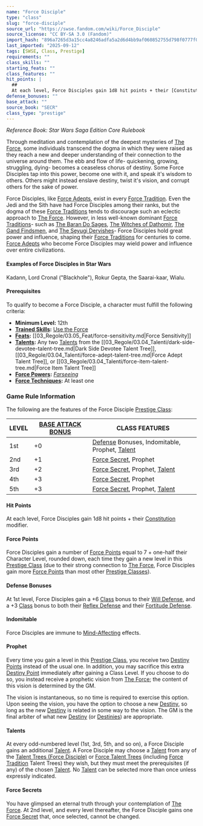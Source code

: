 ```yaml
---
name: "Force Disciple"
type: "class"
slug: "force-disciple"
source_url: "https://swse.fandom.com/wiki/Force_Disciple"
source_license: "CC BY-SA 3.0 (Fandom)"
import_hash: "896a7265d3a15cc4a8246adfa5a2d6d4bb9af060852755d798f0777f03c9606f"
last_imported: "2025-09-12"
tags: [SWSE, Class, Prestige]
requirements: ""
class_skills: ""
starting_feats: ""
class_features: ""
hit_points: |
  ## 
  At each level, Force Disciples gain 1d8 hit points + their [Constitution](https://swse.fandom.com/wiki/Constitution) modifier.
defense_bonuses: ""
base_attack: ""
source_book: "SECR"
class_type: "prestige"
---
```

*Reference Book: Star Wars Saga Edition Core Rulebook*

Through meditation and contemplation of the deepest mysteries of [The Force](https://swse.fandom.com/wiki/The_Force), some individuals transcend the dogma in which they were raised as they reach a new and deeper understanding of their connection to the universe around them. The ebb and flow of life- quickening, growing, struggling, dying- becomes a ceaseless chorus of destiny. Some Force Disciples tap into this power, become one with it, and speak it's wisdom to others. Others might instead enslave destiny, twist it's vision, and corrupt others for the sake of power.

Force Disciples, like [Force Adepts](https://swse.fandom.com/wiki/Force_Adepts), exist in every [Force Tradition](https://swse.fandom.com/wiki/Force_Tradition). Even the Jedi and the Sith have had Force Disciples among their ranks, but the dogma of these [Force Traditions](https://swse.fandom.com/wiki/Force_Traditions) tends to discourage such an eclectic approach to [The Force](https://swse.fandom.com/wiki/The_Force). However, in less well-known dominant [Force Traditions](https://swse.fandom.com/wiki/Force_Traditions)- such as [The Baran Do Sages](https://swse.fandom.com/wiki/The_Baran_Do_Sages), [The Witches of Dathomir](https://swse.fandom.com/wiki/The_Witches_of_Dathomir), [The Gand Findsmen](https://swse.fandom.com/wiki/The_Gand_Findsmen), and [The Seyugi Dervishes](https://swse.fandom.com/wiki/The_Seyugi_Dervishes)- Force Disciples hold great power and influence, shaping their [Force Traditions](https://swse.fandom.com/wiki/Force_Traditions) for centuries to come. [Force Adepts](https://swse.fandom.com/wiki/Force_Adepts) who become Force Disciples may wield power and influence over entire civilizations.

#### **Examples of Force Disciples in Star Wars**
Kadann, Lord Cronal ("Blackhole"), Rokur Gepta, the Saarai-kaar, Wialu.

#### **Prerequisites**
To qualify to become a Force Disciple, a character must fulfill the following criteria:
- **Minimum Level:** 12th
- **[Trained Skills](https://swse.fandom.com/wiki/Trained_Skills):** [Use the Force](https://swse.fandom.com/wiki/Use_the_Force)
- **[Feats](https://swse.fandom.com/wiki/Feats):** [[03_Regole/03.05_Feat/force-sensitivity.md|Force Sensitivity]]
- **[Talents](https://swse.fandom.com/wiki/Talents):** Any two [Talents](https://swse.fandom.com/wiki/Talents) from the [[03_Regole/03.04_Talenti/dark-side-devotee-talent-tree.md|Dark Side Devotee Talent Tree]], [[03_Regole/03.04_Talenti/force-adept-talent-tree.md|Force Adept Talent Tree]], or [[03_Regole/03.04_Talenti/force-item-talent-tree.md|Force Item Talent Tree]]
- **[Force Powers](https://swse.fandom.com/wiki/Force_Powers):** *[Farseeing](https://swse.fandom.com/wiki/Farseeing)*
- **[Force Techniques](https://swse.fandom.com/wiki/Force_Techniques):** At least one

### Game Rule Information
The following are the features of the Force Disciple [Prestige Class](https://swse.fandom.com/wiki/Prestige_Class):

| LEVEL | [BASE ATTACK BONUS](https://swse.fandom.com/wiki/BASE_ATTACK_BONUS) | CLASS FEATURES |
| --- | --- | --- |
| 1st | <nowiki>+0</nowiki> | [Defense](https://swse.fandom.com/wiki/Defense) Bonuses, Indomitable, Prophet, [Talent](https://swse.fandom.com/wiki/Talent_Trees_(Force_Disciple)) |
| 2nd | <nowiki>+1</nowiki> | [Force Secret](https://swse.fandom.com/wiki/Force_Secret), Prophet |
| 3rd | <nowiki>+2</nowiki> | [Force Secret](https://swse.fandom.com/wiki/Force_Secret), Prophet, [Talent](https://swse.fandom.com/wiki/Talent_Trees_(Force_Disciple)) |
| 4th | <nowiki>+3</nowiki> | [Force Secret](https://swse.fandom.com/wiki/Force_Secret), Prophet |
| 5th | <nowiki>+3</nowiki> | [Force Secret](https://swse.fandom.com/wiki/Force_Secret), Prophet, [Talent](https://swse.fandom.com/wiki/Talent_Trees_(Force_Disciple)) |

#### **Hit Points**
At each level, Force Disciples gain 1d8 hit points + their [Constitution](https://swse.fandom.com/wiki/Constitution) modifier.
#### **Force Points**
Force Disciples gain a number of [Force Points](https://swse.fandom.com/wiki/Force_Points) equal to 7 + one-half their Character Level, rounded down, each time they gain a new level in this [Prestige Class](https://swse.fandom.com/wiki/Prestige_Class) (due to their strong connection to [The Force](https://swse.fandom.com/wiki/The_Force), Force Disciples gain more [Force Points](https://swse.fandom.com/wiki/Force_Points) than most other [Prestige Classes](https://swse.fandom.com/wiki/Prestige_Classes)).
#### **Defense Bonuses**
At 1st level, Force Disciples gain a +6 [Class](https://swse.fandom.com/wiki/Class) bonus to their [Will Defense](https://swse.fandom.com/wiki/Will_Defense), and a +3 [Class](https://swse.fandom.com/wiki/Class) bonus to both their [Reflex Defense](https://swse.fandom.com/wiki/Reflex_Defense) and their [Fortitude Defense](https://swse.fandom.com/wiki/Fortitude_Defense).

#### **Indomitable**
Force Disciples are immune to [Mind-Affecting](https://swse.fandom.com/wiki/Mind-Affecting) effects.

#### **Prophet**
Every time you gain a level in this [Prestige Class](https://swse.fandom.com/wiki/Prestige_Class), you receive two [Destiny Points](https://swse.fandom.com/wiki/Destiny_Points) instead of the usual one. In addition, you may sacrifice this extra [Destiny Point](https://swse.fandom.com/wiki/Destiny_Point) immediately after gaining a Class Level. If you choose to do so, you instead receive a prophetic vision from [The Force](https://swse.fandom.com/wiki/The_Force); the content of this vision is determined by the GM.

The vision is instantaneous, so no time is required to exercise this option. Upon seeing the vision, you have the option to choose a new [Destiny](https://swse.fandom.com/wiki/Destiny), so long as the new [Destiny](https://swse.fandom.com/wiki/Destiny) is related in some way to the vision. The GM is the final arbiter of what new [Destiny](https://swse.fandom.com/wiki/Destiny) (or [Destinies](https://swse.fandom.com/wiki/Destinies)) are appropriate.

#### **Talents**
At every odd-numbered level (1st, 3rd, 5th, and so on), a Force Disciple gains an additional [Talent](https://swse.fandom.com/wiki/Talent). A Force Disciple may choose a [Talent](https://swse.fandom.com/wiki/Talent) from any of the [Talent Trees (Force Disciple)](https://swse.fandom.com/wiki/Talent_Trees_(Force_Disciple)) or [Force Talent Trees](https://swse.fandom.com/wiki/Force_Talent_Trees) (including [Force Tradition](https://swse.fandom.com/wiki/Force_Tradition) Talent Trees) they wish, but they must meet the prerequisites (if any) of the chosen [Talent](https://swse.fandom.com/wiki/Talent). No [Talent](https://swse.fandom.com/wiki/Talent) can be selected more than once unless expressly indicated.

#### **Force Secrets**
You have glimpsed an eternal truth through your contemplation of [The Force](https://swse.fandom.com/wiki/The_Force). At 2nd level, and every level thereafter, the Force Disciple gains one [Force Secret](https://swse.fandom.com/wiki/Force_Secret) that, once selected, cannot be changed.